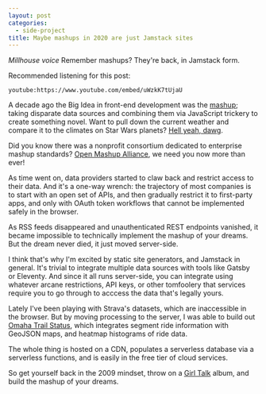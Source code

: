 ```yaml
---
layout: post
categories:
  - side-project
title: Maybe mashups in 2020 are just Jamstack sites
---
```


_*Millhouse voice*_ Remember mashups? They're back, in Jamstack form.

Recommended listening for this post:

`youtube:https://www.youtube.com/embed/uWzkK7tUjaU`

A decade ago the Big Idea in front-end development was the [mashup](https://en.wikipedia.org/wiki/Mashup_%28web_application_hybrid%29); taking disparate data sources and combining them via JavaScript trickery to create something novel. Want to pull down the current weather and compare it to the climates on Star Wars planets? [Hell yeah, dawg](https://www.slashfilm.com/star-wars-weather-compares-local-weather-conditions-to-star-wars-planets/).

Did you know there was a nonprofit consortium dedicated to enterprise mashup standards? [Open Mashup Alliance](https://en.wikipedia.org/wiki/Open_Mashup_Alliance), we need you now more than ever!

As time went on, data providers started to claw back and restrict access to their data. And it's a one-way wrench: the trajectory of most companies is to start with an open set of APIs, and then gradually restrict it to first-party apps, and only with OAuth token workflows that cannot be implemented safely in the browser.

As RSS feeds disappeared and unauthenticated REST endpoints vanished, it became impossible to technically implement the mashup of your dreams. But the dream never died, it just moved server-side.

I think that's why I'm excited by static site generators, and Jamstack in general. It's trivial to integrate multiple data sources with tools like Gatsby or Eleventy. And since it all runs server-side, you can integrate using whatever arcane restrictions, API keys, or other tomfoolery that services require you to go through to acccess the data that's legally yours.

Lately I've been playing with Strava's datasets, which are inaccessible in the browser. But by moving processing to the server, I was able to build out [Omaha Trail Status](https://trails.steele.blue/), which integrates segment ride information with GeoJSON maps, and heatmap histograms of ride data.

The whole thing is hosted on a CDN, populates a serverless database via a serverless functions, and is easily in the free tier of cloud services.

So get yourself back in the 2009 mindset, throw on a [Girl Talk](https://www.youtube.com/watch?v=vU62x2PnSO4) album, and build the mashup of your dreams.
